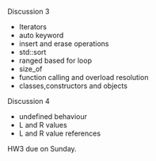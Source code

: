 Discussion 3
- Iterators 
- auto keyword
- insert and erase operations
- std::sort
- ranged based for loop 
- size_of
- function calling and overload resolution
- classes,constructors and objects 

Discussion 4
- undefined behaviour 
- L and R values
- L and R value references 


HW3 due on Sunday. 
